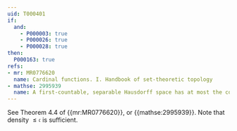 ```yaml
---
uid: T000401
if:
  and:
    - P000003: true
    - P000026: true
    - P000028: true
then:
  P000163: true
refs:
- mr: MR0776620
  name: Cardinal functions. I. Handbook of set-theoretic topology
- mathse: 2995939
  name: A first-countable, separable Hausdorff space has at most the continuum cardinality c
---
```


See Theorem 4.4 of {{mr:MR0776620}}, or {{mathse:2995939}}.
Note that density $\leq\mathfrak c$ is sufficient.
